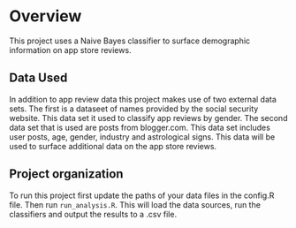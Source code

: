 # Overview
This project uses a Naive Bayes classifier to surface demographic information on app store reviews.

## Data Used
In addition to app review data this project makes use of two external data sets. The first is a dataseet of names provided by the social security website. This data set it used to classify app reviews by gender. The second data set that is used are posts from blogger.com. This data set includes user posts, age, gender, industry and astrological signs. This data will be used to surface additional data on the app store reviews.

## Project organization
To run this project first update the paths of your data files in the config.R file. Then run `run_analysis.R`. This will load the data sources, run the classifiers and output the results to a .csv file.
